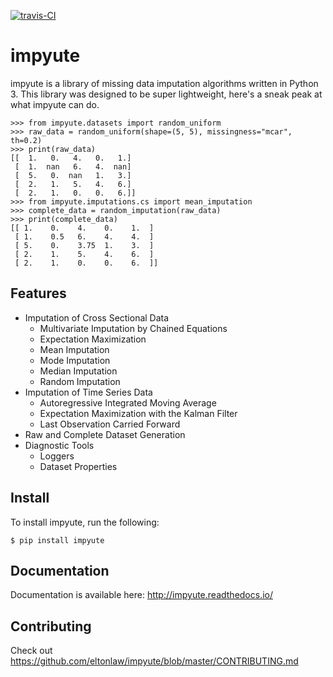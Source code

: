 [![travis-CI](https://travis-ci.org/eltonlaw/impyute.svg?branch=master)](https://travis-ci.org/eltonlaw/impyute)


# impyute

impyute is a library of missing data imputation algorithms written in Python 3. This library was designed to be super lightweight, here's a sneak peak at what impyute can do. 

``` python3
>>> from impyute.datasets import random_uniform
>>> raw_data = random_uniform(shape=(5, 5), missingness="mcar", th=0.2)
>>> print(raw_data)
[[  1.   0.   4.   0.   1.]
 [  1.  nan   6.   4.  nan]
 [  5.   0.  nan   1.   3.]
 [  2.   1.   5.   4.   6.]
 [  2.   1.   0.   0.   6.]]
>>> from impyute.imputations.cs import mean_imputation   
>>> complete_data = random_imputation(raw_data) 
>>> print(complete_data)
[[ 1.    0.    4.    0.    1.  ]
 [ 1.    0.5   6.    4.    4.  ]
 [ 5.    0.    3.75  1.    3.  ]
 [ 2.    1.    5.    4.    6.  ]
 [ 2.    1.    0.    0.    6.  ]]
```

## Features

* Imputation of Cross Sectional Data
    * Multivariate Imputation by Chained Equations
    * Expectation Maximization
    * Mean Imputation
    * Mode Imputation
    * Median Imputation
    * Random Imputation
* Imputation of Time Series Data
    * Autoregressive Integrated Moving Average
    * Expectation Maximization with the Kalman Filter
    * Last Observation Carried Forward
* Raw and Complete Dataset Generation
* Diagnostic Tools
    * Loggers
    * Dataset Properties


## Install

To install impyute, run the following:

``` shell
$ pip install impyute
```

## Documentation

Documentation is available here: http://impyute.readthedocs.io/

## Contributing

Check out https://github.com/eltonlaw/impyute/blob/master/CONTRIBUTING.md
